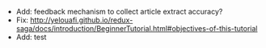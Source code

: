 - Add: feedback mechanism to collect article extract accuracy?
- Fix: http://yelouafi.github.io/redux-saga/docs/introduction/BeginnerTutorial.html#objectives-of-this-tutorial
- Add: test